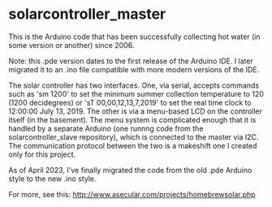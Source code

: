 # solarcontroller_master
This is the Arduino code that has been successfully collecting hot water (in some version or another) since 2006.


Note: this .pde version dates to the first release of the Arduino IDE.  I later migrated it to an .ino file compatible with more modern versions of the IDE.

The solar controller has two interfaces. One, via serial, accepts commands such as 'sm 1200' to set the minimum summer collection temperature to 120 (1200 decidegrees) or 'sT 00,00,12,13,7,2019' to set the real time clock to 12:00:00 July 13, 2019.   The other is via a menu-based LCD on the controller itself (in the basement).  The menu system is complicated enough that it is handled by a separate Arduino (one runnng code from the solarcontroller_slave repository), which is connected to the master via I2C.  The communication protocol between the two is a makeshift one I created only for this project.

As of April 2023, I've finally migrated the code from the old .pde Arduino style to the new .ino style.

For more, see this: http://www.asecular.com/projects/homebrewsolar.php
